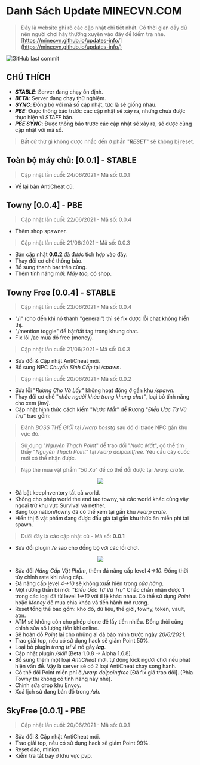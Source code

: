 
# Danh Sách Update MINECVN.COM

> Đây là website ghi rõ các cập nhật chi tiết nhất. Có thời gian đầy đủ nên người chơi hãy thường xuyên vào đây để kiểm tra nhé. 
> [https://minecvn.github.io/updates-info/](https://minecvn.github.io/updates-info/)

![GitHub last commit](https://img.shields.io/github/last-commit/MINECVN/updates-info?style=flat-square)

## CHÚ THÍCH

* ***STABLE***: Server đang chạy ổn định.
* ***BETA***: Server đang chạy thử nghiệm. 
* ***SYNC***: Đồng bộ với mã số cập nhật, tức là sẽ giống nhau.
* ***PBE***: Được thông báo trước các cập nhật sẽ xảy ra, nhưng chưa được thực hiện vì *STAFF* bận.
* ***PBE SYNC***: Được thông báo trước các cập nhật sẽ xảy ra, sẽ được cùng cập nhật với mã số.

> Bất cứ thứ gì không được nhắc đến ở phần "***RESET***" sẽ không bị reset.

## Toàn bộ máy chủ: [0.0.1] - STABLE
> Cập nhật lần cuối: 24/06/2021 - Mã số: 0.0.1

* Về lại bản AntiCheat cũ.

## Towny [0.0.4] - PBE
> Cập nhật lần cuối: 22/06/2021 - Mã số: 0.0.4

* Thêm shop spawner.

> Cập nhật lần cuối: 21/06/2021 - Mã số: 0.0.3

* Bản cập nhật **0.0.2** đã được tích hợp vào đây.
* Thay đổi cơ chế thông báo.
* Bổ sung thanh bar trên cùng.
* Thêm tính năng mới: *Máy tạo*, có shop.

## Towny Free [0.0.4] - STABLE

> Cập nhật lần cuối: 23/06/2021 - Mã số: 0.0.4

* "/l" (cho đến khi nó thành "general") thì sẽ fix được lỗi chat không hiển thị.
* "/mention toggle" để bật/tắt tag trong khung chat.
* Fix lỗi /ae mua đồ free (money).

> Cập nhật lần cuối: 21/06/2021 - Mã số: 0.0.3

* Sửa đổi & Cập nhật AntiCheat mới.
* Bổ sung NPC *Chuyển Sinh Cấp* tại */spawn*.

> Cập nhật lần cuối: 20/06/2021 - Mã số: 0.0.2

 * Sửa lỗi "*Rương Cho Và Lấy*" không hoạt động ở gần khu */spawn*.
 * Thay đổi cơ chế "*nhắc người khác trong khung chat*", loại bỏ tính năng cho xem *[inv]*.
 * Cập nhật hình thức cách kiếm "*Nước Mắt*" để Rương "*Điều Ước Từ Vũ Trụ*" bao gồm:

> Đánh *BOSS THẾ GIỚI* tại */warp bosstg* sau đó đi trade NPC gần khu vực đó.

> Sử dụng "*Nguyên Thạch Point*" để trao đổi "*Nước Mắt*", có thể tìm thấy "*Nguyên Thạch Point*" tại */warp doipointfree*.
Yêu cầu cày cuốc mới có thể nhận được.

 > Nạp thẻ mua vật phẩm "*50 Xu*"  để có thể đổi được tại */warp crate*.
<center><img style="-webkit-user-select: none;margin: auto;background-color: hsl(0, 0%, 90%);transition: background-color 300ms;" src="https://minecvn.com/img/gif/ruong.gif"></center>

 * Đã bật keepInventory tất cả world.
 * Không cho phép world the end tạo towny, và các world khác cũng vậy ngoại trừ khu vực Survival và nether.
 * Bảng top nation/towny đã có thể xem tại gần khu */warp crate*.
 * Hiển thị 6 vật phẩm đang được đấu giá tại gần khu thức ăn miễn phí tại spawn.

> Dưới đây là các cập nhật cũ - Mã số: **0.0.1**

* Sửa đổi plugin */e* sao cho đồng bộ với các lối chơi.

<center><img style="-webkit-user-select: none;margin: auto;background-color: hsl(0, 0%, 90%);transition: background-color 300ms;" src="https://minecvn.com/img/gif/ae.gif"></center>

* Sửa đổi *Nâng Cấp Vật Phẩm*, thêm đá nâng cấp level *4->10*.
Đồng thời tùy chỉnh rate khi nâng cấp.
* Đá nâng cấp level *4->10* sẽ không xuất hiện trong *cửa hàng*.
* Một rương thần bí mới: "*Điều Ước Từ Vũ Trụ*"
Chắc chắn nhận được 1 trong các loại đá từ level *1->10* với tỉ lệ khác nhau.
Có thể sử dụng *Point* hoặc *Money* để mua chìa khóa và tiến hành mở rương.
* Reset tổng thể bao gồm: kho đồ, dữ liệu, thế giới, towny, token, vault, atm.
* ATM sẽ không còn cho phép clone để lấy tiền nhiều. Đồng thời cũng chỉnh sửa số lượng tiền khi online.
* Sẽ hoàn đồ *Point* lại cho những ai đã báo mình trước ngày *20/6/2021*.
* Trao giải top, nếu có sử dụng hack sẽ giảm Point 50%.
* Loại bỏ plugin *trang trí* vì nó gây ***lag***.
* Cập nhật plugin */skill* [Beta 1.0.8 -> Alpha 1.6.8].
* Bổ sung thêm một loại *AntiCheat* mới, tự động kick người chơi nếu phát hiện vấn đề. Vậy là server sẽ có 2 loại AntiCheat chạy song hành.
* Có thể đổi Point miễn phí ở */warp doipointfree* [Đã fix giá trao đổi].
(Phía Towny thì không có tính năng này nhé).
* Chỉnh sửa drop khu Envoy.
* Xoá lịch sử đang bán đồ trong */ah*.

## SkyFree [0.0.1] - PBE 

> Cập nhật lần cuối: 20/06/2021 - Mã số: 0.0.1

* Sửa đổi & Cập nhật AntiCheat mới.
* Trao giải top, nếu có sử dụng hack sẽ giảm Point 99%.
* Reset đảo, minion.
* Kiểm tra tắt bay ở khu vực pvp.
